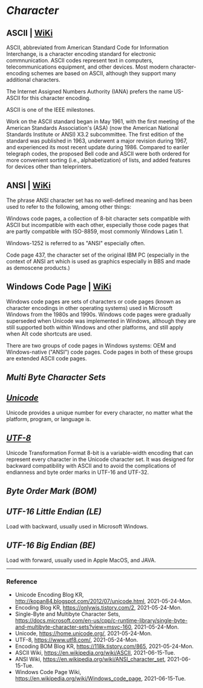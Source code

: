 # _Character_

## ASCII | [WiKi](https://en.wikipedia.org/wiki/ASCII)

ASCII, abbreviated from American Standard Code for Information Interchange, is a character encoding standard for electronic commnunication. ASCII codes represent text in computers, telecommunications equipment, and other devices. Most modern character-encoding schemes are based on ASCII, although they support many additional characters.

The Internet Assigned Numbers Authority (IANA) prefers the name US-ASCII for this character encoding.

ASCII is one of the IEEE milestones.

Work on the ASCII standard began in May 1961, with the first meeting of the American Standards Association's (ASA) (now the American National Standards Institute or ANSI) X3.2 subcommittee. The first edition of the standard was published in 1963, underwent a major revision during 1967, and experienced its most recent update during 1986. Compared to eariler telegraph codes, the proposed Bell code and ASCII were both ordered for more convenient sorting (i.e., alphabetization) of lists, and added features for devices other than teleprinters.

## ANSI | [WiKi](https://en.wikipedia.org/wiki/ANSI_character_set)

The phrase ANSI character set has no well-defined meaning and has been used to refer to the following, among other things:

Windows code pages, a collection of 8-bit character sets compatible with ASCII but incompatible with each other, especially those code pages that are partly compatible with ISO-8859, most commonly Windows Latin 1.

Windows-1252 is referred to as "ANSI" especially often.

Code page 437, the character set of the original IBM PC (especially in the context of ANSI art which is used as graphics especially in BBS and made as demoscene products.)

## Windows Code Page | [WiKi](https://en.wikipedia.org/wiki/Windows_code_page)

Windows code pages are sets of characters or code pages (known as character encodings in other operating systems) used in Microsoft Windows from the 1980s and 1990s. Windows code pages were gradually superseded when Unicode was implemented in Windows, although they are still supported both within Windows and other platforms, and still apply when Alt code shortcuts are used.

There are two groups of code pages in Windows systems: OEM and Windows-native ("ANSI") code pages. Code pages in both of these groups are extended ASCII code pages.

## _Multi Byte Character Sets_

## _[Unicode](https://home.unicode.org/)_

Unicode provides a unique number for every character, no matter what the platform, program, or language is.

## _[UTF-8](https://www.utf8.com/)_

Unicode Transformation Format 8-bit is a variable-width encoding that can represent every character in the Unicode character set. It was designed for backward compatibility with ASCII and to avoid the complications of endianness and byte order marks in UTF-16 and UTF-32.

## _Byte Order Mark (BOM)_

## _UTF-16 Little Endian (LE)_

Load with backward, usually used in Microsoft Windows.

## _UTF-16 Big Endian (BE)_

Load with forward, usually used in Apple MacOS, and JAVA.

---

### Reference
- Unicode Encoding Blog KR, http://kopan84.blogspot.com/2012/07/unicode.html, 2021-05-24-Mon.
- Encoding Blog KR, https://onlywis.tistory.com/2, 2021-05-24-Mon.
- Single-Byte and Multibyte Character Sets, https://docs.microsoft.com/en-us/cpp/c-runtime-library/single-byte-and-multibyte-character-sets?view=msvc-160, 2021-05-24-Mon.
- Unicode, https://home.unicode.org/, 2021-05-24-Mon.
- UTF-8, https://www.utf8.com/, 2021-05-24-Mon.
- Encoding BOM Blog KR, https://118k.tistory.com/865, 2021-05-24-Mon.
- ASCII Wiki, https://en.wikipedia.org/wiki/ASCII, 2021-06-15-Tue.
- ANSI Wiki, https://en.wikipedia.org/wiki/ANSI_character_set, 2021-06-15-Tue.
- Windows Code Page Wiki, https://en.wikipedia.org/wiki/Windows_code_page, 2021-06-15-Tue.
